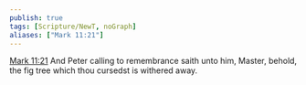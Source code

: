 ```yaml
---
publish: true
tags: [Scripture/NewT, noGraph]
aliases: ["Mark 11:21"]
---
```

[Mark 11:21](https://churchofjesuschrist.org/study/scriptures/nt/mark/11?lang=eng&id=p21#p21) And Peter calling to remembrance saith unto him, Master, behold, the fig tree which thou cursedst is withered away.
